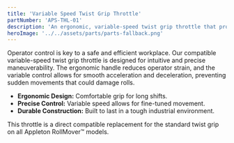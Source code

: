 ```yaml
---
title: 'Variable Speed Twist Grip Throttle'
partNumber: 'APS-THL-01'
description: 'An ergonomic, variable-speed twist grip throttle that provides intuitive and precise control over your RollMover.'
heroImage: '../../assets/parts/parts-fallback.png'
---
```


Operator control is key to a safe and efficient workplace. Our compatible variable-speed twist grip throttle is designed for intuitive and precise maneuverability. The ergonomic handle reduces operator strain, and the variable control allows for smooth acceleration and deceleration, preventing sudden movements that could damage rolls.

- **Ergonomic Design:** Comfortable grip for long shifts.
- **Precise Control:** Variable speed allows for fine-tuned movement.
- **Durable Construction:** Built to last in a tough industrial environment.

This throttle is a direct compatible replacement for the standard twist grip on all Appleton RollMover™ models.